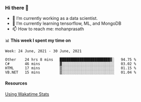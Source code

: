 ### Hi there 👋

- 🔭 I’m currently working as a data scientist.
- 🌱 I’m currently learning tensorflow, ML, and MongoDB
- 📫 How to reach me: mohanprasath

📊 **This week I spent my time on**
<!--START_SECTION:waka-->
```text
Week: 24 June, 2021 - 30 June, 2021

Other    24 hrs 8 mins   ███████████████████████▓░   94.75 % 
C#       46 mins         ▓░░░░░░░░░░░░░░░░░░░░░░░░   03.02 % 
HTML     17 mins         ▒░░░░░░░░░░░░░░░░░░░░░░░░   01.15 % 
VB.NET   15 mins         ▒░░░░░░░░░░░░░░░░░░░░░░░░   01.04 % 
```
<!--END_SECTION:waka-->

#### Resources
[Using Wakatime Stats](https://github.com/marketplace/actions/waka-readme)
